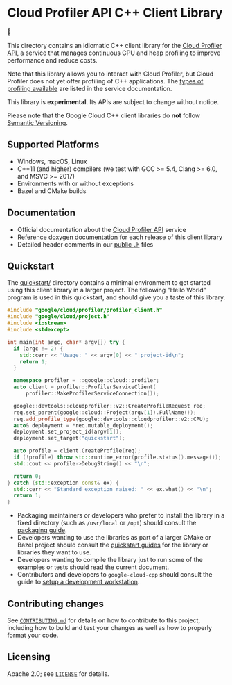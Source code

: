 # Cloud Profiler API C++ Client Library

:construction:

This directory contains an idiomatic C++ client library for the
[Cloud Profiler API][cloud-service], a service that manages continuous CPU
and heap profiling to improve performance and reduce costs.

Note that this library allows you to interact with Cloud Profiler, but Cloud
Profiler does not yet offer profiling of C++ applications. The
[types of profiling available][profiling] are listed in the service
documentation.

[profiling]: https://cloud.google.com/profiler/docs/concepts-profiling#types_of_profiling_available

This library is **experimental**. Its APIs are subject to change without notice.

Please note that the Google Cloud C++ client libraries do **not** follow
[Semantic Versioning](https://semver.org/).

## Supported Platforms

* Windows, macOS, Linux
* C++11 (and higher) compilers (we test with GCC >= 5.4, Clang >= 6.0, and
  MSVC >= 2017)
* Environments with or without exceptions
* Bazel and CMake builds

## Documentation

* Official documentation about the [Cloud Profiler API][cloud-service-docs] service
* [Reference doxygen documentation][doxygen-link] for each release of this
  client library
* Detailed header comments in our [public `.h`][source-link] files

[cloud-service]: https://cloud.google.com/profiler
[cloud-service-docs]: https://cloud.google.com/profiler/docs
[doxygen-link]: https://googleapis.dev/cpp/google-cloud-profiler/latest/
[source-link]: https://github.com/googleapis/google-cloud-cpp/tree/main/google/cloud/profiler

## Quickstart

The [quickstart/](quickstart/README.md) directory contains a minimal environment
to get started using this client library in a larger project. The following
"Hello World" program is used in this quickstart, and should give you a taste of
this library.

<!-- inject-quickstart-start -->
```cc
#include "google/cloud/profiler/profiler_client.h"
#include "google/cloud/project.h"
#include <iostream>
#include <stdexcept>

int main(int argc, char* argv[]) try {
  if (argc != 2) {
    std::cerr << "Usage: " << argv[0] << " project-id\n";
    return 1;
  }

  namespace profiler = ::google::cloud::profiler;
  auto client = profiler::ProfilerServiceClient(
      profiler::MakeProfilerServiceConnection());

  google::devtools::cloudprofiler::v2::CreateProfileRequest req;
  req.set_parent(google::cloud::Project(argv[1]).FullName());
  req.add_profile_type(google::devtools::cloudprofiler::v2::CPU);
  auto& deployment = *req.mutable_deployment();
  deployment.set_project_id(argv[1]);
  deployment.set_target("quickstart");

  auto profile = client.CreateProfile(req);
  if (!profile) throw std::runtime_error(profile.status().message());
  std::cout << profile->DebugString() << "\n";

  return 0;
} catch (std::exception const& ex) {
  std::cerr << "Standard exception raised: " << ex.what() << "\n";
  return 1;
}
```
<!-- inject-quickstart-end -->

* Packaging maintainers or developers who prefer to install the library in a
  fixed directory (such as `/usr/local` or `/opt`) should consult the
  [packaging guide](/doc/packaging.md).
* Developers wanting to use the libraries as part of a larger CMake or Bazel
  project should consult the [quickstart guides](#quickstart) for the library
  or libraries they want to use.
* Developers wanting to compile the library just to run some of the examples or
  tests should read the current document.
* Contributors and developers to `google-cloud-cpp` should consult the guide to
  [setup a development workstation][howto-setup-dev-workstation].

[howto-setup-dev-workstation]: /doc/contributor/howto-guide-setup-development-workstation.md

## Contributing changes

See [`CONTRIBUTING.md`](../../../CONTRIBUTING.md) for details on how to
contribute to this project, including how to build and test your changes
as well as how to properly format your code.

## Licensing

Apache 2.0; see [`LICENSE`](../../../LICENSE) for details.
